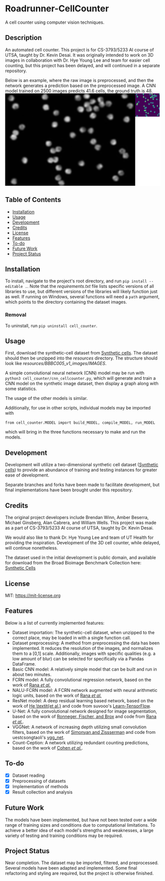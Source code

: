 # Roadrunner-CellCounter 
A cell counter using computer vision techniques. 

## Description

An automated cell counter. This project is for CS-3793/5233 AI
course of UTSA, taught by Dr. Kevin Desai. It was originally intended to work
on 3D images in collaboration with Dr. Hye Young Lee and team for easier cell
counting, but this project has been delayed, and will continued in a separate
repository.

Below is an example, where the raw image is preprocessed, and then the network
generates a prediction based on the preprocessed image. A CNN model trained on
2500 images predicts 41.6 cells, the ground truth is 48.
<img src="resources/preproc.png" width = "600" height = "300">

## Table of Contents

- [Installation](#installation)
- [Usage](#usage)
- [Development](#development)
- [Credits](#credits)
- [License](#license)
- [Features](#features)
- [To-do](#to-do)
- [Future Work](#future-work)
- [Project Status](#project-status)

## Installation

To install, navigate to the project's root directory, and run `pip install
--editable .`. Note that the *requirements.txt* file lists specific versions of
all libraries to use, but different versions of the libraries will likely
function just as well. If running on Windows, several functions will need a
`path` argument, which points to the directory containing the dataset images.

### Removal

To uninstall, run `pip uninstall cell_counter`.

## Usage

First, download the synthetic-cell dataset from [Synthetic
cells](https://bbbc.broadinstitute.org/BBBC005/). The dataset should then be
unzipped into the *resources* directory. The structure should look like
*resources/BBBC005_v1_images/IMAGES*.

A simple convolutional neural network (CNN) model may be run with `python3
cell_counter/cnn_cellcounter.py`, which will generate and train a CNN model on
the synthetic image dataset, then display a graph along with some statistics.

The usage of the other models is similar.

Additionally, for use in other scripts, individual models may be imported with 
```
from cell_counter.MODEL import build_MODEL, compile_MODEL, run_MODEL
```
which will bring in the three functions necessary to make and run the models.

## Development

Development will utilize a two-dimensional synthetic cell dataset
([Synthetic cells](https://bbbc.broadinstitute.org/BBBC005/)) to provide an
abundance of training and testing instances for greater ease of development.

Separate branches and forks have been made to facilitate development, but final
implementations have been brought under this repository.

## Credits

The original project developers include Brendan Winn, Amber Beserra, Michael
Ginsberg, Alan Cabrera, and William Wells. This project was made as a part of
CS-3793/5233 AI course of UTSA, taught by Dr. Kevin Desai. 

We would also like to thank Dr. Hye Young Lee and team of UT Health for
providing the inspiration. Development of the 3D cell counter, while delayed,
will continue nonetheless.

The dataset used in the initial development is public domain, and available for download from the
Broad Bioimage Benchmark Collection here: [Synthetic
Cells](https://bbbc.broadinstitute.org/BBBC005/) 

## License

MIT: <https://mit-license.org>

## Features

Below is a list of currently implemented features:

- Dataset importation: The synthetic-cell dataset, when unzipped to the correct
  place, may be loaded in with a single function call.
- Dataset preprocessing: A method from preprocessing the data has been
  implemented. It reduces the resolution of the images, and normalizes them to
  a [0,1] scale. Additionally, images with specific qualities (e.g. a low
  amount of blur) can be selected for specifically via a Pandas DataFrame.
- Basic CNN model: A relatively simple model that can be built and run in about
  two minutes.
- FCRN model: A fully convolutional regression network, based on the work of
  [Rana *et al.*](https://github.com/ashishrana160796/nalu-cell-counting/blob/master/research-paper-tex/dual-page-latex-work/dual-page-latex-paper.pdf)
- NALU-FCRN model: A FCRN network augmented with neural arithmetic logic units, based on the work of
  [Rana *et al.*](https://github.com/ashishrana160796/nalu-cell-counting/blob/master/research-paper-tex/dual-page-latex-work/dual-page-latex-paper.pdf)
- ResNet model: A deep residual learning based network, based on the work of
  [He \textit{et al.}](https://arxiv.org/pdf/1512.03385.pdf) and code from
  suvooo's
  [Learn-TensorFlow](https://github.com/suvoooo/Learn-TensorFlow/blob/master/resnet/Implement_Resnet_TensorFlow.ipynb).
- U-Net: A fully convolutional network designed for image segmentation, based
  on the work of [Ronneger, Fischer, and
  Brox](https://arxiv.org/pdf/1505.04597.pdf) and code from [Rana *et
  al.*](https://github.com/ashishrana160796/nalu-cell-counting/).
- VGGNet: A network of increasing depth utilizing small convolution filters,
  based on the work of [Simonyan and
  Zissserman](https://arxiv.org/pdf/1409.1556v6.pdf) and code from
  uestcsongtaoli's [vgg\_net](https://github.com/uestcsongtaoli/vgg_net).
- Count-Ception: A network utilizing redundant counting predictions, based on
  the work of [Cohen *et al.*](https://github.com/ieee8023/countception).

## To-do

- [X] Dataset reading
- [X] Preprocessing of datasets
- [X] Implementation of methods
- [X] Result collection and analysis

## Future Work

The models have been implemented, but have not been tested over a wide range of
training sizes and conditions due to computational limitations. To achieve a
better idea of each model's strengths and weaknesses, a large variety of
testing and training conditions may be required.


## Project Status

Near completion. The dataset may be imported, filtered, and preprocessed.
Several models have been adapted and implemented. Some final refactoring and
styling are required, but the project is otherwise finished.
